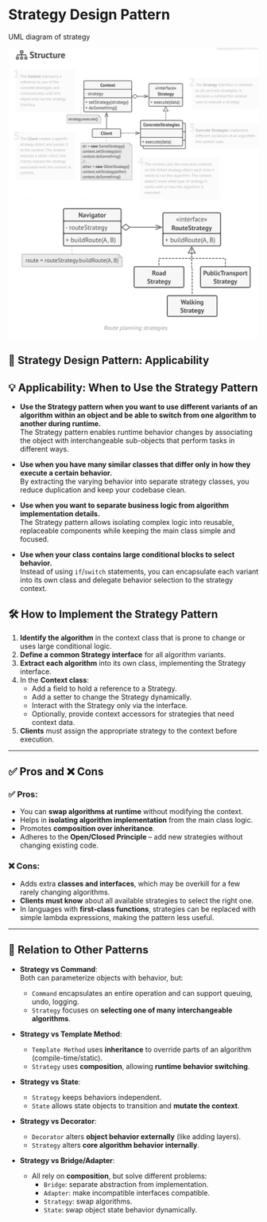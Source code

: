 # Strategy Design Pattern

UML diagram of strategy

![Schema UML diagram of strategy design pattern](Strategy-1.png)
![Design of App using strategy design pattern](Strategy-2.png)

## 📌 Strategy Design Pattern: Applicability

## 💡 Applicability: When to Use the Strategy Pattern

- **Use the Strategy pattern when you want to use different variants of an algorithm within an object and be able to switch from one algorithm to another during runtime.**  
  The Strategy pattern enables runtime behavior changes by associating the object with interchangeable sub-objects that perform tasks in different ways.

- **Use when you have many similar classes that differ only in how they execute a certain behavior.**  
  By extracting the varying behavior into separate strategy classes, you reduce duplication and keep your codebase clean.

- **Use when you want to separate business logic from algorithm implementation details.**  
  The Strategy pattern allows isolating complex logic into reusable, replaceable components while keeping the main class simple and focused.

- **Use when your class contains large conditional blocks to select behavior.**  
  Instead of using `if`/`switch` statements, you can encapsulate each variant into its own class and delegate behavior selection to the strategy context.

## 🛠️ How to Implement the Strategy Pattern

1. **Identify the algorithm** in the context class that is prone to change or uses large conditional logic.
2. **Define a common Strategy interface** for all algorithm variants.
3. **Extract each algorithm** into its own class, implementing the Strategy interface.
4. In the **Context class**:
    - Add a field to hold a reference to a Strategy.
    - Add a setter to change the Strategy dynamically.
    - Interact with the Strategy only via the interface.
    - Optionally, provide context accessors for strategies that need context data.
5. **Clients** must assign the appropriate strategy to the context before execution.

---

## ✅ Pros and ❌ Cons

### ✅ Pros:
- You can **swap algorithms at runtime** without modifying the context.
- Helps in **isolating algorithm implementation** from the main class logic.
- Promotes **composition over inheritance**.
- Adheres to the **Open/Closed Principle** – add new strategies without changing existing code.

### ❌ Cons:
- Adds extra **classes and interfaces**, which may be overkill for a few rarely changing algorithms.
- **Clients must know** about all available strategies to select the right one.
- In languages with **first-class functions**, strategies can be replaced with simple lambda expressions, making the pattern less useful.

---

## 🔗 Relation to Other Patterns

- **Strategy vs Command**:  
  Both can parameterize objects with behavior, but:
    - `Command` encapsulates an entire operation and can support queuing, undo, logging.
    - `Strategy` focuses on **selecting one of many interchangeable algorithms**.

- **Strategy vs Template Method**:
    - `Template Method` uses **inheritance** to override parts of an algorithm (compile-time/static).
    - `Strategy` uses **composition**, allowing **runtime behavior switching**.

- **Strategy vs State**:
    - `Strategy` keeps behaviors independent.
    - `State` allows state objects to transition and **mutate the context**.

- **Strategy vs Decorator**:
    - `Decorator` alters **object behavior externally** (like adding layers).
    - `Strategy` alters **core algorithm behavior internally**.

- **Strategy vs Bridge/Adapter**:
    - All rely on **composition**, but solve different problems:
        - `Bridge`: separate abstraction from implementation.
        - `Adapter`: make incompatible interfaces compatible.
        - `Strategy`: swap algorithms.
        - `State`: swap object state behavior dynamically.
